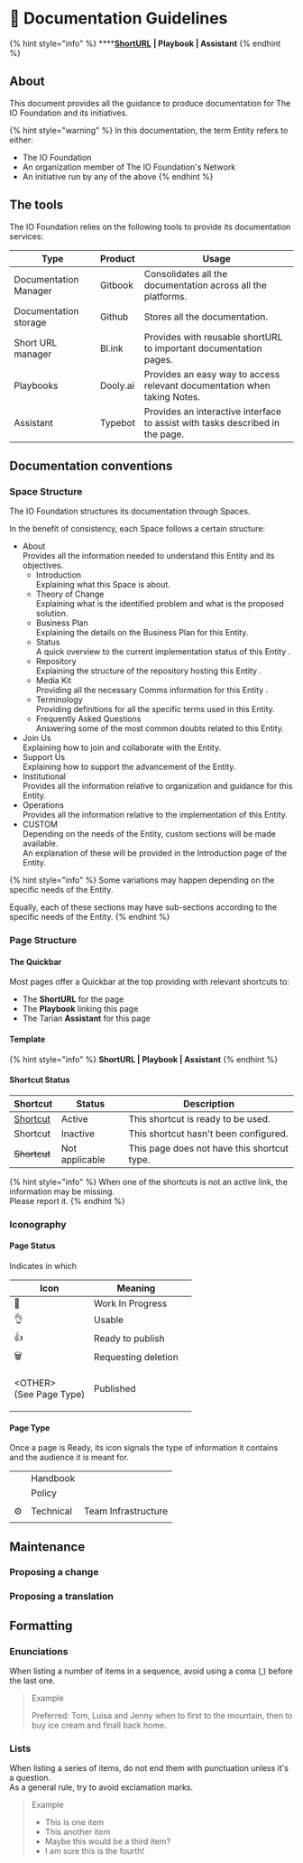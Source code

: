 # 🚧 Documentation Guidelines

{% hint style="info" %}
****[**ShortURL**](https://tiof.click/TIOFHBDG) **| Playbook | Assistant**
{% endhint %}

## About

This document provides all the guidance to produce documentation for The IO Foundation and its initiatives.

{% hint style="warning" %}
In this documentation, the term Entity refers to either:

* The IO Foundation
* An organization member of The IO Foundation's Network
* An initiative run by any of the above
{% endhint %}

## The tools

The IO Foundation relies on the following tools to provide its documentation services:

| Type                  | Product  | Usage                                                                         |
| --------------------- | -------- | ----------------------------------------------------------------------------- |
| Documentation Manager | Gitbook  | Consolidates all the documentation across all the platforms.                  |
| Documentation storage | Github   | Stores all the documentation.                                                 |
| Short URL manager     | Bl.ink   | Provides with reusable shortURL to important documentation pages.             |
| Playbooks             | Dooly.ai | Provides an easy way to access relevant documentation when taking Notes.      |
| Assistant             | Typebot  | Provides an interactive interface to assist with tasks described in the page. |

## Documentation conventions

### Space Structure

The IO Foundation structures its documentation through Spaces.

In the benefit of consistency, each Space follows a certain structure:

* About\
  Provides all the information needed to understand this Entity and its objectives.
  * Introduction\
    Explaining what this Space is about.
  * Theory of Change\
    Explaining what is the identified problem and what is the proposed solution.
  * Business Plan\
    Explaining the details on the Business Plan for this Entity.
  * Status\
    A quick overview to the current implementation status of this Entity .
  * Repository\
    Explaining the structure of the repository hosting this Entity .
  * Media Kit\
    Providing all the necessary Comms information for this Entity .
  * Terminology\
    Providing definitions for all the specific terms used in this Entity.
  * Frequently Asked Questions\
    Answering some of the most common doubts related to this Entity.
* Join Us\
  Explaining how to join and collaborate with the Entity.
* Support Us\
  Explaining how to support the advancement of the Entity.
* Institutional\
  Provides all the information relative to organization and guidance for this Entity.
* Operations\
  Provides all the information relative to the implementation of this Entity.
* CUSTOM\
  Depending on the needs of the Entity, custom sections will be made available.\
  An explanation of these will be provided in the Introduction page of the Entity.

{% hint style="info" %}
Some variations may happen depending on the specific needs of the Entity.



Equally, each of these sections may have sub-sections according to the specific needs of the Entity.
{% endhint %}

### Page Structure

#### The Quickbar

Most pages offer a Quickbar at the top providing with relevant shortcuts to:

* The **ShortURL** for the page
* The **Playbook** linking this page
* The Tarian **Assistant** for this page

#### Template

{% hint style="info" %}
**ShortURL | Playbook | Assistant**
{% endhint %}

#### Shortcut Status

| Shortcut                       | Status         | Description                                 |
| ------------------------------ | -------------- | ------------------------------------------- |
| [Shortcut](./#shortcut-status) | Active         | This shortcut is ready to be used.          |
| Shortcut                       | Inactive       | This shortcut hasn't been configured.       |
| ~~Shortcut~~                   | Not applicable | This page does not have this shortcut type. |

{% hint style="info" %}
When one of the shortcuts is not an active link, the information may be missing.\
Please report it.
{% endhint %}





### Iconography

#### Page Status

Indicates in which&#x20;

| Icon                                   | Meaning             |   |
| -------------------------------------- | ------------------- | - |
| 🚧                                     | Work In Progress    |   |
| 👌                                     | Usable              |   |
| 👍                                     | Ready to publish    |   |
| :wastebasket:                          | Requesting deletion |   |
| <p>&#x3C;OTHER><br>(See Page Type)</p> | Published           |   |

#### Page Type

Once a page is Ready, its icon signals the type of information it contains and the audience it is meant for.

|        |           |                     |
| ------ | --------- | ------------------- |
|        | Handbook  |                     |
|        | Policy    |                     |
|        |           |                     |
| :gear: | Technical | Team Infrastructure |
|        |           |                     |





## Maintenance



### Proposing a change



### Proposing a translation



## Formatting

### Enunciations

When listing a number of items in a sequence, avoid using a coma (,) before the last one.

> Example
>
> Preferred: Tom, Luisa and Jenny when to first to the mountain, then to buy ice cream and finall back home.

### Lists

When listing a series of items, do not end them with punctuation unless it's a question.\
As a general rule, try to avoid exclamation marks.

> Example
>
> * This is one item
> * This another item
> * Maybe this would be a third item?
> * I am sure this is the fourth!

## &#x20;



